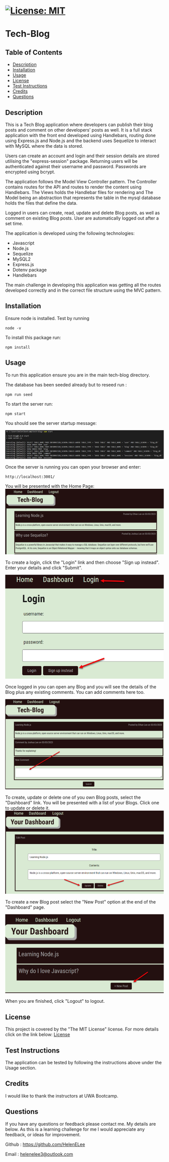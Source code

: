 
  # [![License: MIT](https://img.shields.io/badge/License-MIT-yellow.svg)](https://opensource.org/licenses/MIT)

  # Tech-Blog

  ## Table of Contents
 - [Description](#description)
 - [Installation](#installation)
 - [Usage](#usage)
 - [License](#license)
 - [Test Instructions](#test-instructions)
 - [Credits](#credits)
 - [Questions](#questions)
  
  ## Description
  This is a Tech Blog application where developers can publish their blog posts and comment on other developers’ posts as well. It is a full stack application with the front end developed using Handlebars, routing done using Express.js and Node.js and the backend uses Sequelize to interact with MySQL where the data is stored.

  Users can create an account and login and their session details are stored utilising the "express-session" package. Returning users will be authenticated against their username and password. Passwords are encrypted using bcrypt.

  The application follows the Model View Controller pattern. The Controller contains routes for the API and routes to render the content using Handlebars. The Views holds the Handlebar files for rendering and The Model being an abstraction that represents the table in the mysql database holds the files that define the data.

  Logged in users can create, read, update and delete Blog posts, as well as comment on existing Blog posts. User are automatically logged out after a set time.
  
  The application is developed using the following technologies:
  - Javascript
  - Node.js
  - Sequelize
  - MySQL2
  - Express.js
  - Dotenv package
  - Handlebars

  The main challenge in developing this application was getting all the routes developed correctly and in the correct file structure using the MVC pattern. 


  ## Installation
  Ensure node is installed. Test by running 
  ```
  node -v
  ```

  To install this package run:
  ```
  npm install
  ```

  ## Usage
  To run this application ensure you are in the main tech-blog directory. 
  
  The database has been seeded already but to reseed run :
```
npm run seed
```

  To start the server run:
```
npm start
```
You should see the server startup message:

![Here is a screenshot showing the server started.](/images/server-start.png)

Once the server is running you can open your browser and enter:
```
http://localhost:3001/

```

You will be presented with the Home Page:
![Here is a screenshot showing the home page.](/images/homepage.png)

To create a login, click the "Login" link and then choose "Sign up instead". Enter your details and click "Submit".

![Here is a screenshot showing the login page.](/images/login.png)

Once logged in you can open any Blog and you will see the details of the Blog plus any existing comments. You can add comments here too.

![Here is a screenshot showing the comments.](/images/comments.png)

To create, update or delete one of you own Blog posts, select the "Dashboard" link. You will be presented with a list of your Blogs. Click one to update or delete it.
![Here is a screenshot showing the update page.](/images/update-delete.png)

To create a new Blog post select the "New Post" option at the end of the "Dashboard" page.

![Here is a screenshot showing the new post page.](/images/new-post.png)

When you are finished, click "Logout" to logout.


  ## License
  This project is covered by the "The MIT License" license.
  For more details click on the link below:
  [License](https://opensource.org/licenses/MIT)
  
  
  ## Test Instructions
  The application can be tested by following the instructions above under the Usage section.


  ## Credits
  I would like to thank the instructors at UWA Bootcamp. 
  
  ## Questions
 If you have any questions or feedback please contact me. My details are below. As this is a learning challenge for me I would appreciate any feedback, or ideas for improvement.

 Github : https://github.com/HelenELee 

 Email : helenelee3@outlook.com
  
